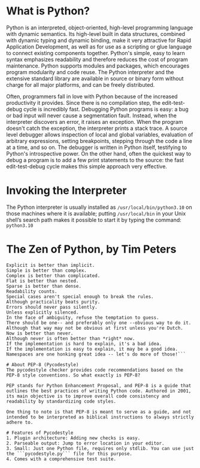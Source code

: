 # What is Python?
Python is an interpreted, object-oriented, high-level programming language with dynamic semantics. Its high-level built in data structures, combined with dynamic typing and dynamic binding, make it very attractive for Rapid Application Development, as well as for use as a scripting or glue language to connect existing components together. Python's simple, easy to learn syntax emphasizes readability and therefore reduces the cost of program maintenance. Python supports modules and packages, which encourages program modularity and code reuse. The Python interpreter and the extensive standard library are available in source or binary form without charge for all major platforms, and can be freely distributed.

Often, programmers fall in love with Python because of the increased productivity it provides. Since there is no compilation step, the edit-test-debug cycle is incredibly fast. Debugging Python programs is easy: a bug or bad input will never cause a segmentation fault. Instead, when the interpreter discovers an error, it raises an exception. When the program doesn't catch the exception, the interpreter prints a stack trace. A source level debugger allows inspection of local and global variables, evaluation of arbitrary expressions, setting breakpoints, stepping through the code a line at a time, and so on. The debugger is written in Python itself, testifying to Python's introspective power. On the other hand, often the quickest way to debug a program is to add a few print statements to the source: the fast edit-test-debug cycle makes this simple approach very effective.

# Invoking the Interpreter
The Python interpreter is usually installed as ```/usr/local/bin/python3.10``` on those machines where it is available; putting ```/usr/local/bin``` in your Unix shell’s search path makes it possible to start it by typing the command: 
```python3.10```

# The Zen of Python, by Tim Peters

```Beautiful is better than ugly.
Explicit is better than implicit.
Simple is better than complex.
Complex is better than complicated.
Flat is better than nested.
Sparse is better than dense.
Readability counts.
Special cases aren't special enough to break the rules.
Although practicality beats purity.
Errors should never pass silently.
Unless explicitly silenced.
In the face of ambiguity, refuse the temptation to guess.
There should be one-- and preferably only one --obvious way to do it.
Although that way may not be obvious at first unless you're Dutch.
Now is better than never.
Although never is often better than *right* now.
If the implementation is hard to explain, it's a bad idea.
If the implementation is easy to explain, it may be a good idea.
Namespaces are one honking great idea -- let's do more of those!```

# About PEP-8 (Pycodestyle)
The pycodestyle checker provides code recommendations based on the PEP-8 style conventions. So what exactly is PEP-8?

PEP stands for Python Enhancement Proposal, and PEP-8 is a guide that outlines the best practices of writing Python code. Authored in 2001, its main objective is to improve overall code consistency and readability by standardizing code styles.

One thing to note is that PEP-8 is meant to serve as a guide, and not intended to be interpreted as biblical instructions to always strictly adhere to.

# Features of Pycodestyle
1. Plugin architecture: Adding new checks is easy.
2. Parseable output: Jump to error location in your editor.
3. Small: Just one Python file, requires only stdlib. You can use just the ```pycodestyle.py``` file for this purpose.
4. Comes with a comprehensive test suite.
